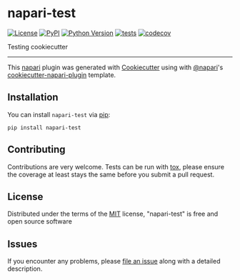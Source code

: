 # napari-test

[![License](https://img.shields.io/pypi/l/napari-test.svg?color=green)](https://github.com/krentzd/napari-test/raw/master/LICENSE)
[![PyPI](https://img.shields.io/pypi/v/napari-test.svg?color=green)](https://pypi.org/project/napari-test)
[![Python Version](https://img.shields.io/pypi/pyversions/napari-test.svg?color=green)](https://python.org)
[![tests](https://github.com/krentzd/napari-test/workflows/tests/badge.svg)](https://github.com/krentzd/napari-test/actions)
[![codecov](https://codecov.io/gh/krentzd/napari-test/branch/master/graph/badge.svg)](https://codecov.io/gh/krentzd/napari-test)

Testing cookiecutter

----------------------------------

This [napari] plugin was generated with [Cookiecutter] using with [@napari]'s [cookiecutter-napari-plugin] template.

<!--
Don't miss the full getting started guide to set up your new package:
https://github.com/napari/cookiecutter-napari-plugin#getting-started

and review the napari docs for plugin developers:
https://napari.org/docs/plugins/index.html
-->

## Installation

You can install `napari-test` via [pip]:

    pip install napari-test

## Contributing

Contributions are very welcome. Tests can be run with [tox], please ensure
the coverage at least stays the same before you submit a pull request.

## License

Distributed under the terms of the [MIT] license,
"napari-test" is free and open source software

## Issues

If you encounter any problems, please [file an issue] along with a detailed description.

[napari]: https://github.com/napari/napari
[Cookiecutter]: https://github.com/audreyr/cookiecutter
[@napari]: https://github.com/napari
[MIT]: http://opensource.org/licenses/MIT
[BSD-3]: http://opensource.org/licenses/BSD-3-Clause
[GNU GPL v3.0]: http://www.gnu.org/licenses/gpl-3.0.txt
[GNU LGPL v3.0]: http://www.gnu.org/licenses/lgpl-3.0.txt
[Apache Software License 2.0]: http://www.apache.org/licenses/LICENSE-2.0
[Mozilla Public License 2.0]: https://www.mozilla.org/media/MPL/2.0/index.txt
[cookiecutter-napari-plugin]: https://github.com/napari/cookiecutter-napari-plugin
[file an issue]: https://github.com/krentzd/napari-test/issues
[napari]: https://github.com/napari/napari
[tox]: https://tox.readthedocs.io/en/latest/
[pip]: https://pypi.org/project/pip/
[PyPI]: https://pypi.org/
